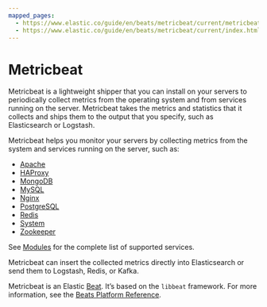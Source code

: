 ```yaml
---
mapped_pages:
  - https://www.elastic.co/guide/en/beats/metricbeat/current/metricbeat-overview.html
  - https://www.elastic.co/guide/en/beats/metricbeat/current/index.html
---
```


# Metricbeat

Metricbeat is a lightweight shipper that you can install on your servers to periodically collect metrics from the operating system and from services running on the server. Metricbeat takes the metrics and statistics that it collects and ships them to the output that you specify, such as Elasticsearch or Logstash.

Metricbeat helps you monitor your servers by collecting metrics from the system and services running on the server, such as:

* [Apache](/reference/metricbeat/metricbeat-module-apache.md)
* [HAProxy](/reference/metricbeat/metricbeat-module-haproxy.md)
* [MongoDB](/reference/metricbeat/metricbeat-module-mongodb.md)
* [MySQL](/reference/metricbeat/metricbeat-module-mysql.md)
* [Nginx](/reference/metricbeat/metricbeat-module-nginx.md)
* [PostgreSQL](/reference/metricbeat/metricbeat-module-postgresql.md)
* [Redis](/reference/metricbeat/metricbeat-module-redis.md)
* [System](/reference/metricbeat/metricbeat-module-system.md)
* [Zookeeper](/reference/metricbeat/metricbeat-module-zookeeper.md)

See [Modules](/reference/metricbeat/metricbeat-modules.md) for the complete list of supported services.

Metricbeat can insert the collected metrics directly into Elasticsearch or send them to Logstash, Redis, or Kafka.

Metricbeat is an Elastic [Beat](https://www.elastic.co/beats). It’s based on the `libbeat` framework. For more information, see the [Beats Platform Reference](/reference/index.md).

